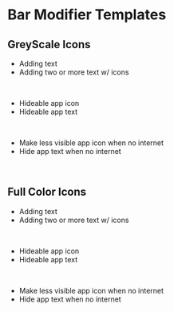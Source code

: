 <h1 align="justify">Bar Modifier Templates</h1>

<h2 align="justify">GreyScale Icons</h2>

- Adding text
- Adding two or more text w/ icons

<br>

- Hideable app icon
- Hideable app text

<br>

- Make less visible app icon when no internet
- Hide app text when no internet

<br>

<h2 align="justify">Full Color Icons</h2>

- Adding text
- Adding two or more text w/ icons

<br>

- Hideable app icon
- Hideable app text

<br>

- Make less visible app icon when no internet
- Hide app text when no internet
